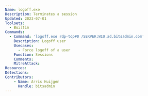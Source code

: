 ```yaml
---
Name: logoff.exe
Description: Terminates a session
Updated: 2023-07-01
Toolsets:
  - Builtin
Commands:
  - Command: 'logoff.exe rdp-tcp#0 /SERVER:W10.ad.bitsadmin.com'
    Description: Logoff user
    Usecases:
      - Force logoff of a user
    Function: Sessions
    Comments:
    MitreAttack:
Resources:
Detections:
Contributors:
    - Name: Arris Huijgen
      Handle: bitsadmin
---
```


